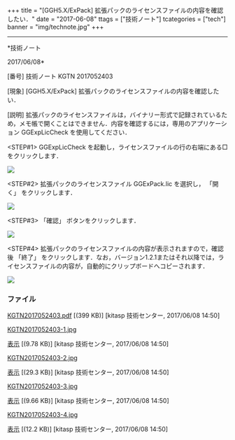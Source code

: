 ﻿+++
title = "[GGH5.X/ExPack] 拡張パックのライセンスファイルの内容を確認したい．"
date = "2017-06-08"
ttags = ["技術ノート"]
tcategories = ["tech"]
banner = "img/technote.jpg"
+++

-----------------------------------------------------------------------------------------------------------------------------

*技術ノート

2017/06/08*


[番号]
技術ノート KGTN 2017052403

[現象]
[GGH5.X/ExPack] 拡張パックのライセンスファイルの内容を確認したい．

[説明]
拡張パックのライセンスファイルは，バイナリー形式で記録されているため，メモ帳で開くことはできません．内容を確認するには，専用のアプリケーション
GGExpLicCheck を使用してください．

<STEP#1>
GGExpLicCheck
を起動し，ライセンスファイルの行の右端にある□をクリックします．

![](http://techreport.kitasp.net/attachments/download/3699/KGTN2017052403-1.jpg)

<STEP#2>
拡張パックのライセンスファイル GGExPack.lic を選択し， 「開く」
をクリックします．

![](http://techreport.kitasp.net/attachments/download/3700/KGTN2017052403-2.jpg)

<STEP#3>
「確認」 ボタンをクリックします．

![](http://techreport.kitasp.net/attachments/download/3701/KGTN2017052403-3.jpg)

<STEP#4>
拡張パックのライセンスファイルの内容が表示されますので，確認後 「終了」
をクリックします．なお，バージョン1.2.1またはそれ以降では，ライセンスファイルの内容が，自動的にクリップボードへコピーされます．

![](http://techreport.kitasp.net/attachments/download/3702/KGTN2017052403-4.jpg)


### ファイル

 
 


[KGTN2017052403.pdf](http://techreport.kitasp.net/attachments/download/3698/KGTN2017052403.pdf)
 [(399 KB)] [kitasp 技術センター, 2017/06/08
14:50]

[KGTN2017052403-1.jpg](http://techreport.kitasp.net/attachments/download/3699/KGTN2017052403-1.jpg)

[表示](http://techreport.kitasp.net/attachments/3699/KGTN2017052403-1.jpg "表示")
 [(9.78 KB)] [kitasp 技術センター, 2017/06/08
14:50]

[KGTN2017052403-2.jpg](http://techreport.kitasp.net/attachments/download/3700/KGTN2017052403-2.jpg)

[表示](http://techreport.kitasp.net/attachments/3700/KGTN2017052403-2.jpg "表示")
 [(29.3 KB)] [kitasp 技術センター, 2017/06/08
14:50]

[KGTN2017052403-3.jpg](http://techreport.kitasp.net/attachments/download/3701/KGTN2017052403-3.jpg)

[表示](http://techreport.kitasp.net/attachments/3701/KGTN2017052403-3.jpg "表示")
 [(9.66 KB)] [kitasp 技術センター, 2017/06/08
14:50]

[KGTN2017052403-4.jpg](http://techreport.kitasp.net/attachments/download/3702/KGTN2017052403-4.jpg)

[表示](http://techreport.kitasp.net/attachments/3702/KGTN2017052403-4.jpg "表示")
 [(12.2 KB)] [kitasp 技術センター, 2017/06/08
14:50]


 


 

